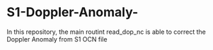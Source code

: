 # S1-Doppler-Anomaly-
In this repository, the main routint read_dop_nc is able to correct the Doppler Anomaly from S1 OCN file
